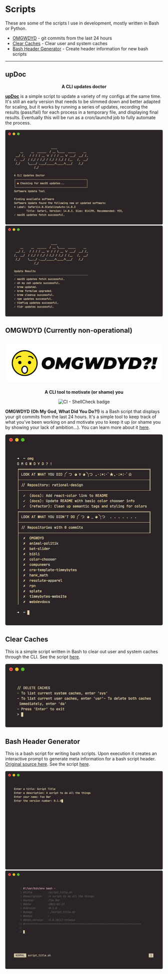 # Scripts

These are some of the scripts I use in development, mostly written in Bash or Python.

* [OMGWDYD](#omgwdyd) - git commits from the last 24 hours
* [Clear Caches](#clear-caches) - Clear user and system caches
* [Bash Header Generator](#bash-header-generator) - Create header information for new bash scripts

---

## upDoc

<p align="center">
  <strong>A CLI updates doctor</strong>
</p>

[**upDoc**](./updoc.sh) is a simple script to update a variety of my configs at the same time. It's still an early version that needs to be slimmed down and better adapted for scaling, but it works by running a series of updates, recording the results (pass/fail) for each process in a temporary file, and displaying final results. Eventually this will be run as a cron/launchd job to fully automate the process.

<img src="./updoc-1.png" alt="Screenshot of OMGWDYD script on CLI" />

<img src="./updoc-2.png" alt="Screenshot of OMGWDYD script on CLI" />


## OMGWDYD (Currently non-operational)

<h2 align="center">
<img src="https://raw.githubusercontent.com/timmybytes/OMGWDYD/main/OMGWDYD-logo.png" alt="OMGWDYD logo with suprised emoji" />
</h2>

<p align="center">
  <strong>A CLI tool to motivate (or shame) you</strong>
</p>

<div align="center">
  <img src="https://github.com/timmybytes/OMGWDYD/workflows/CI%20-%20ShellCheck/badge.svg" alt="CI - ShellCheck badge" />
</div>

**OMGWDYD (Oh My God, What Did You Do?!)** is a Bash script that displays your git commits from the last 24 hours. It's a simple tool to keep track of what you've been working on and motivate you to keep it up (or shame you by showing your lack of ambition...). You can learn more about it [here](https://github.com/timmybytes/OMGWDYD).

<img src="https://raw.githubusercontent.com/timmybytes/OMGWDYD/main/OMGWDYD.png" alt="Screenshot of OMGWDYD script on CLI" />

## Clear Caches

This is a simple script written in Bash to clear out user and system caches through the CLI. See the script [here](clear_caches.sh).

<img src="./clear_caches.png" alt="Screenshot of clear_cache script on CLI" />

## Bash Header Generator

This is a bash script for writing bash scripts. Upon execution it creates an interactive prompt to generate meta information for a bash script header. [Original source here](https://code.activestate.com/recipes/577862-bash-script-to-create-a-header-for-bash-scripts/). See the script [here](make_header.sh).

<img src="./make_headers-1.png" alt="Screenshot of make_headers script on CLI" />

<img src="./make_headers-2.png" alt="Screenshot of make_headers script on CLI" />
